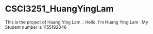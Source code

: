 # CSCI3251_HuangYingLam
This is the project of Huang Ying Lam.
<Name>: Hello, I'm Huang Ying Lam
<SID>: My Student number is 1155192046
